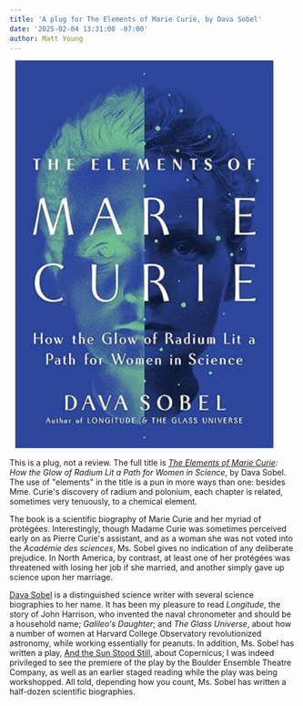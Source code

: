 ```yaml
---
title: 'A plug for The Elements of Marie Curie, by Dava Sobel'
date: '2025-02-04 13:31:00 -07:00'
author: Matt Young
---
```


<figure class="on-the-left-side" style="margin-top: 10px; margin-right: 40px; margin-bottom: 10px; margin-left: 10px;">
<img src="/uploads/2025/Sobel_Marie_Curie_Cover_600.jpg " alt="Book cover"/>
<figcaption>
</figcaption>
</figure> 

This is a plug, not a review. The full title is <i><a href="https://www.amazon.com/Elements-Marie-Curie-Radium-Science/dp/0802163823/">The Elements of Marie Curie</a>: How the Glow of Radium Lit a Path for Women in Science</i>, by Dava Sobel. The use of "elements" in the title is a pun in more ways than one: besides Mme. Curie's discovery of radium and polonium, each chapter is related, sometimes very tenuously, to a chemical element.

The book is a scientific biography of Marie Curie and her myriad of protégées. Interestingly, though Madame Curie was sometimes perceived early on as Pierre Curie's assistant, and as a woman she was not voted into the <i>Académie des sciences</i>, Ms. Sobel gives no indication of any deliberate prejudice. In North America, by contrast, at least one of her protégées was threatened with losing her job if she married, and another simply gave up science upon her marriage. 

<!--more-->

<a href="https://en.wikipedia.org/wiki/Dava_Sobel">Dava Sobel</a> is a distinguished science writer with several science biographies to her name. It has been my pleasure to read <i>Longitude</i>, the story of John Harrison, who invented the naval chronometer and should be a household name; <i>Galileo's Daughter</i>; and <i>The Glass Universe</i>, about how a number of women at Harvard College Observatory revolutionized astronomy, while working essentially for peanuts. In addition, Ms. Sobel has written a play, <a href="https://www.davasobel.com/books-by-dava-sobel/and-the-sun-stood-still-book">And the Sun Stood Still</a>, about Copernicus; I was indeed privileged to see the premiere of the play by the Boulder Ensemble Theatre Company, as well as an earlier staged reading while the play was being workshopped. All told, depending how you count, Ms. Sobel has written a half-dozen scientific biographies.
